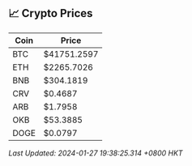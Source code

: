 ## 📈 Crypto Prices

| Coin | Price |
| ---- | ----- |
| BTC | $41751.2597 |
| ETH | $2265.7026 |
| BNB | $304.1819 |
| CRV | $0.4687 |
| ARB | $1.7958 |
| OKB | $53.3885 |
| DOGE | $0.0797 |

_Last Updated: 2024-01-27 19:38:25.314 +0800 HKT_